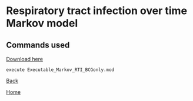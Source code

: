 # Respiratory tract infection over time Markov model

## Commands used

<a download="command_Markov_RTI_BCGonly" href="./command_Markov_RTI_BCGonly.txt">Download here</a>

```
execute Executable_Markov_RTI_BCGonly.mod
```

[Back](../rti_markov_main)

[Home](../../model-library.github.io/)
